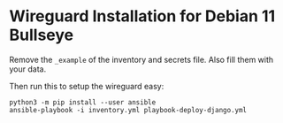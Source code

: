 # Wireguard Installation for Debian 11 Bullseye

Remove the `_example` of the inventory and secrets file. Also fill them with your data.

Then run this to setup the wireguard easy:
```shell
python3 -m pip install --user ansible
ansible-playbook -i inventory.yml playbook-deploy-django.yml
```